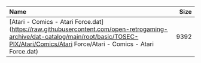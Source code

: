 |Name|Size|
|:---|---:|
|[Atari - Comics - Atari Force.dat](https://raw.githubusercontent.com/open-retrogaming-archive/dat-catalog/main/root/basic/TOSEC-PIX/Atari/Comics/Atari Force/Atari - Comics - Atari Force.dat)|9392|
